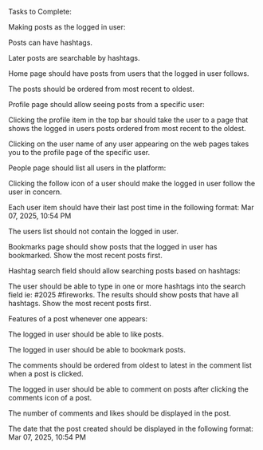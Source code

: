 Tasks to Complete:

Making posts as the logged in user:

  Posts can have hashtags.

  Later posts are searchable by hashtags.

Home page should have posts from users that the logged in user follows.

  The posts should be ordered from most recent to oldest.

Profile page should allow seeing posts from a specific user:

  Clicking the profile item in the top bar should take the user to a page that shows the logged in users posts ordered from most recent to the oldest.

  Clicking on the user name of any user appearing on the web pages takes you to the profile page of the specific user.

People page should list all users in the platform:

  Clicking the follow icon of a user should make the logged in user follow the user in concern.

  Each user item should have their last post time in the following format: Mar 07, 2025, 10:54 PM

  The users list should not contain the logged in user.

Bookmarks page should show posts that the logged in user has bookmarked. Show the most recent posts first.

Hashtag search field should allow searching posts based on hashtags:

  The user should be able to type in one or more hashtags into the search field ie: #2025 #fireworks. The results should show posts that have all hashtags. Show the most recent posts first.

Features of a post whenever one appears:

  The logged in user should be able to like posts.

  The logged in user should be able to bookmark posts.

  The comments should be ordered from oldest to latest in the comment list when a post is clicked.

  The logged in user should be able to comment on posts after clicking the comments icon of a post.

  The number of comments and likes should be displayed in the post.

  The date that the post created should be displayed in the following format: Mar 07, 2025, 10:54 PM
